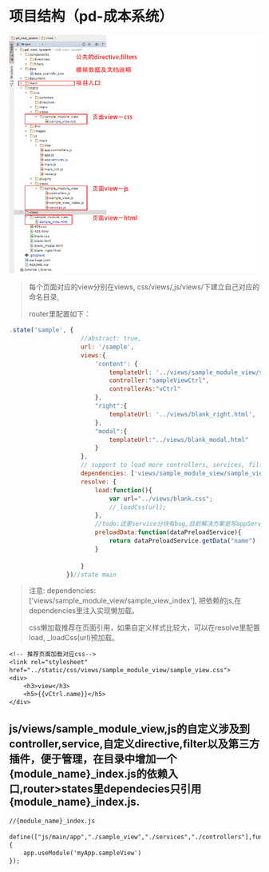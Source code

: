 # 项目结构（pd-成本系统）

![](/assets/pd_files.png)

> 每个页面对应的view分别在views, css/views/,js/views/下建立自己对应的命名目录,
>
> router里配置如下：

```javascript
.state('sample', {
                    //abstract: true,
                    url: '/sample',
                    views:{
                        'content': {
                            templateUrl: '../views/sample_module_view/sample_view.html',
                            controller:"sampleViewCtrl",
                            controllerAs:"vCtrl"
                        },
                        "right":{
                            templateUrl: '../views/blank_right.html',
                        },
                        "modal":{
                            templateUrl:"../views/blank_modal.html"
                        }
                    },
                    // support to load more controllers, services, filters, ...
                    dependencies: ['views/sample_module_view/sample_view_index'],
                    resolve: {
                        load:function(){
                            var url="../views/blank.css";
                            //_loadCss(url);
                        },
                        //todo:这里service分块有bug,目前解决方案是写appServies下的公共模块，实现渲染前加载
                        preloadData:function(dataPreloadService){
                            return dataPreloadService.getData("name")
                        }

                    }
                })//state main
```

> 注意: dependencies: \['views/sample\_module\_view/sample\_view\_index'\], 把依赖的js,在dependencies里注入实现懒加载。
>
> css懒加载推荐在页面引用，如果自定义样式比较大，可以在resolve里配置load, \_loadCss\(url\)预加载。

```
<!-- 推荐页面加载对应css-->
<link rel="stylesheet" href="../static/css/views/sample_module_view/sample_view.css">
<div>
    <h3>view</h3>
    <h5>{{vCtrl.name}}</h5>
</div>
```

## js/views/sample\_module\_view,js的自定义涉及到controller,service,自定义directive,filter以及第三方插件，便于管理，在目录中增加一个{module\_name}\_index.js的依赖入口,router&gt;states里dependecies只引用{module\_name}\_index.js.

```
//{module_name}_index.js

define(["js/main/app","./sample_view","./services","./controllers"],function(app){
    app.useModule('myApp.sampleView')
});
```



